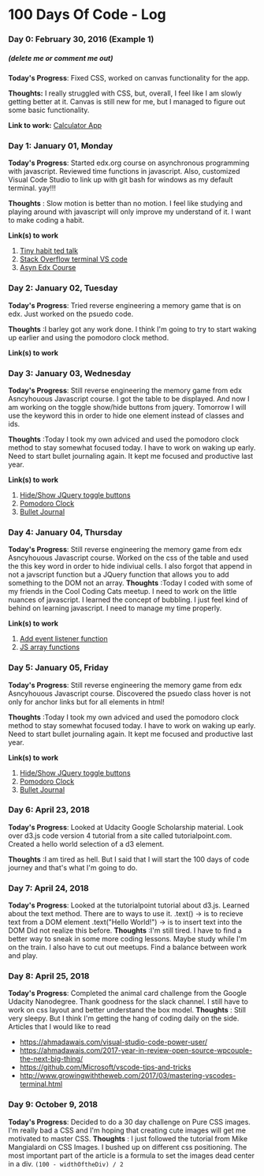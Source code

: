 # 100 Days Of Code - Log

### Day 0: February 30, 2016 (Example 1)
##### (delete me or comment me out)

**Today's Progress**: Fixed CSS, worked on canvas functionality for the app.

**Thoughts:** I really struggled with CSS, but, overall, I feel like I am slowly getting better at it. Canvas is still new for me, but I managed to figure out some basic functionality.

**Link to work:** [Calculator App](http://www.example.com)

### Day 1: January 01, Monday

**Today's Progress**: Started edx.org course on asynchronous programming with javascript. Reviewed time functions in javascript. Also, customized Visual Code Studio to link up with git bash for windows as my default terminal.
yay!!!

**Thoughts** : Slow motion is better than no motion. I feel like studying and 
playing around with javascript will only improve my understand of it.
I want to make coding a habit.

**Link(s) to work**
1. [Tiny habit ted talk](https://www.youtube.com/watch?v=AdKUJxjn-R8&t=139s)
2. [Stack Overflow terminal VS code](https://stackoverflow.com/questions/42606837/how-to-use-bash-on-windows-from-visual-studio-code-integrated-terminal)
3. [Asyn Edx Course](https://courses.edx.org/courses/course-v1:Microsoft+DEV234x+1T2018/course/)

### Day 2: January 02, Tuesday

**Today's Progress**: Tried reverse engineering a memory game that is on edx. Just worked on the psuedo code.

**Thoughts** :I barley got any work done. I think I'm going to try to start waking up earlier and using the pomodoro clock method.

**Link(s) to work**

### Day 3: January 03, Wednesday

**Today's Progress**: Still reverse engineering the memory game from edx Asncyhouous Javascript course. I got the table to be displayed.
                      And now I am working on the toggle show/hide buttons from jquery. Tomorrow I will use the keyword this in order to hide one element instead of classes and ids.

**Thoughts** :Today I took my own adviced and used the pomodoro clock method to stay somewhat focused today. I have to work on waking up early.
              Need to start bullet journaling again. It kept me focused and productive last year.

**Link(s) to work**
1. [Hide/Show JQuery toggle buttons](https://www.w3schools.com/jquery/jquery_hide_show.asp)
2. [Pomodoro Clock](https://tomato-timer.com/)
3. [Bullet Journal](http://bulletjournal.com/)

### Day 4: January 04, Thursday

**Today's Progress**: Still reverse engineering the memory game from edx Asncyhouous Javascript course. Worked on the css of the table and used                          the this key word in order to hide indiviual cells. I also forgot that append in not a javscript function but a JQuery                             function that allows you to add something to the DOM not an array.
**Thoughts** :Today I coded with some of my friends in the Cool Coding Cats meetup. I need to work on the little nuances of javascript. I learned                the concept of bubbling. I just feel kind of behind on learning javascript. I need to manage my time properly.

**Link(s) to work**
1. [Add event listener function](https://developer.mozilla.org/en-US/docs/Web/API/EventTarget/addEventListener)
2. [JS array functions](https://www.w3schools.com/jsref/jsref_obj_array.asp)

### Day 5: January 05, Friday

**Today's Progress**: Still reverse engineering the memory game from edx Asncyhouous Javascript course. Discovered the psuedo class hover is not                         only for anchor links but for all elements in html!

**Thoughts** :Today I took my own adviced and used the pomodoro clock method to stay somewhat focused today. I have to work on waking up early.
              Need to start bullet journaling again. It kept me focused and productive last year.

**Link(s) to work**
1. [Hide/Show JQuery toggle buttons](https://www.w3schools.com/jquery/jquery_hide_show.asp)
2. [Pomodoro Clock](https://tomato-timer.com/)
3. [Bullet Journal](http://bulletjournal.com/)

### Day 6: April 23, 2018
**Today's Progress**: Looked at Udacity Google Scholarship material. Look over d3.js code version 4 tutorial from a site called tutorialpoint.com.
Created a hello world selection of a d3 element.

**Thoughts** :I am tired as hell. But I said that I will start the 100 days of code journey and that's what I'm going to do.

### Day 7: April 24, 2018
**Today's Progress**: Looked at the tutorialpoint tutorial about d3.js. Learned about the text method. There are to ways to use it.
.text() -> is to recieve text from a DOM element
.text("Hello World!") -> is to insert text into the DOM
Did not realize this before.
**Thoughts** :I'm still tired. I have to find a better way to sneak in some more coding lessons. Maybe study while I'm on the train. I also have to cut out meetups. Find a balance between work and play.

### Day 8: April 25, 2018
**Today's Progress**: Completed the animal card challenge from the Google Udacity Nanodegree. Thank goodness for the slack channel. I still have to work on css layout and better understand the box model. 
**Thoughts** : Still very sleepy. But I think I'm getting the hang of coding daily on the side.
Articles that I would like to read 
* https://ahmadawais.com/visual-studio-code-power-user/
* https://ahmadawais.com/2017-year-in-review-open-source-wpcouple-the-next-big-thing/
* https://github.com/Microsoft/vscode-tips-and-tricks
* http://www.growingwiththeweb.com/2017/03/mastering-vscodes-terminal.html


### Day 9: October 9, 2018
**Today's Progress**: Decided to do a 30 day challenge on Pure CSS images. I'm really bad a CSS and I'm
hoping that creating cute images will get me motivated to master CSS.
**Thoughts** : I just followed the tutorial from Mike Mangialardi on CSS Images. I bushed up on different
css positioning. The most important part of the article is a formula to set the images dead center in a div.
`(100 - widthOftheDiv) / 2`